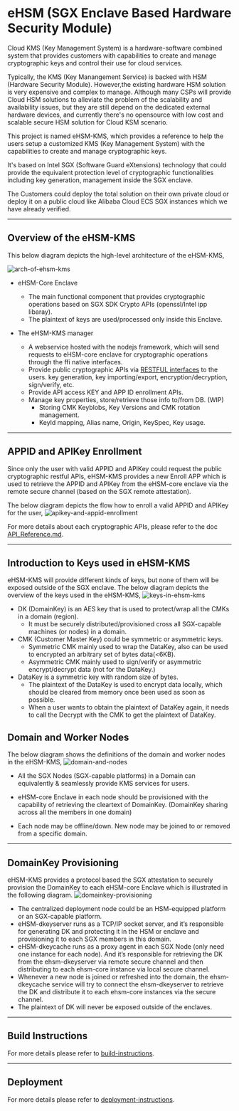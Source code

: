 # eHSM (SGX Enclave Based Hardware Security Module)

Cloud KMS (Key Management System) is a hardware-software combined system that provides customers
with capabilities to create and manage cryptographic keys and control their use for cloud services.

Typically, the KMS (Key Manangement Service) is backed with HSM (Hardware Security Module). However,the existing hardware HSM solution
is very expensive and complex to manage. Although many CSPs will provide Cloud HSM solutions to alleviate the
problem of the scalability and availability issues, but they are still depend on the dedicated external
hardware devices, and currently there's no opensource with low cost and scalable secure HSM solution for
Cloud KSM scenario.

This project is named eHSM-KMS, which provides a reference to help the users setup a customized KMS (Key Management System) with the capabilities to create and manage cryptographic keys.

It's based on Intel SGX (Software Guard eXtensions) technology that could provide the equivalent protection level of cryptographic functionalities including key generation, management inside the SGX enclave.


The Customers could deploy the total solution on their own private cloud or deploy it on a public cloud like Alibaba Cloud ECS SGX instances which we have already verified.

---

## Overview of the eHSM-KMS
This below diagram depicts the high-level architecture of the eHSM-KMS,

![arch-of-ehsm-kms](./docs/diagrams/arch-of-ehsm-kms.PNG)

- eHSM-Core Enclave
    - The main functional component that provides cryptographic operations based on SGX SDK Crypto APIs (openssl/Intel ipp libaray).
    - The plaintext of keys are used/processed only inside this Enclave.

- The eHSM-KMS manager
    - A webservice hosted with the nodejs framework, which will send requests to eHSM-core enclave for cryptographic operations through the ffi native interfaces.
    - Provide public cryptographic APIs via [RESTFUL interfaces](./docs/API_Reference.md) to the users. key generation, key importing/export, encryption/decryption, sign/verify, etc.
    - Provide API access KEY and APP ID enrollment APIs.
    - Manage key properties, store/retrieve those info to/from DB. (WIP)
        - Storing CMK Keyblobs, Key Versions and CMK rotation management.
        - KeyId mapping, Alias name, Origin, KeySpec, Key usage.
---

## APPID and APIKey Enrollment
Since only the user with valid APPID and APIKey could request the public cryptographic restful APIs, eHSM-KMS provides a new Enroll APP which is used to retrieve the APPID and APIKey from the eHSM-core enclave via the remote secure channel (based on the SGX remote attestation).

The below diagram depicts the flow how to enroll a valid APPID and APIKey for the user,
![apikey-and-appid-enrollment](./docs/diagrams/apikey-and-appid-enrollment.PNG)

For more details about each cryptographic APIs, please refer to the doc [API_Reference.md](./docs/API_Reference.md).

---

## Introduction to Keys used in eHSM-KMS

eHSM-KMS will provide different kinds of keys, but none of them will be exposed outside of the SGX enclave.
The below diagram depicts the overview of the keys used in the eHSM-KMS,
![keys-in-ehsm-kms](./docs/diagrams/keys-in-ehsm-kms.PNG)

 - DK (DomainKey) is an AES key that is used to protect/wrap all the CMKs in a domain (region).
    - It must be securely distributed/provisioned cross all SGX-capable machines (or nodes) in a domain.
 - CMK (Customer Master Key) could be symmetric or asymmetric keys.
    - Symmetric CMK mainly used to wrap the DataKey, also can be used to encrypted an arbitrary set of bytes data(<6KB).
    - Asymmetric CMK mainly used to sign/verify or asymmetric encrypt/decrypt data (not for the DataKey.)
 - DataKey is a symmetric key with random size of bytes.
    - The plaintext of the DataKey is used to encrypt data locally, which should be cleared from memory once been used as soon as possible.
    - When a user wants to obtain the plaintext of DataKey again, it needs to call the Decrypt with the CMK to get the plaintext of DataKey.


## Domain and Worker Nodes
The below diagram shows the definitions of the domain and worker nodes in the eHSM-KMS,
    ![domain-and-nodes](./docs/diagrams/domain-and-nodes.PNG)

  - All the SGX Nodes (SGX-capable platforms) in a Domain can equivalently & seamlessly provide KMS services for users. 

  - eHSM-core Enclave in each node should be provisioned with the capability of retrieving the cleartext of DomainKey. (DomainKey sharing across all the members in one domain)
  - Each node may be offline/down. New node may be joined to or removed from a specific domain.

---

## DomainKey Provisioning
eHSM-KMS provides a protocol based the SGX attestation to securely provision the DomainKey to each eHSM-core Enclave which is illustrated in the following diagram.
![domainkey-provisioning](./docs/diagrams/domainkey-provisioning.PNG)

 - The centralized deployment node could be an HSM-equipped platform or an SGX-capable platform.
 - eHSM-dkeyserver runs as a TCP/IP socket server, and it’s responsible for generating DK and protecting it in the HSM or enclave and provisioning it to each SGX members in this domain.
 - eHSM-dkeycache runs as a proxy agent in each SGX Node (only need one instance for each node). And it’s responsible for retrieving the DK from the ehsm-dkeyserver via remote secure channel and then distributing to each ehsm-core instance via local secure channel.
 - Whenever a new node is joined or refreshed into the domain, the ehsm-dkeycache service will try to connect the ehsm-dkeyserver to retrieve the DK and distribute it to each ehsm-core instances via the secure channel.
 - The plaintext of DK will never be exposed outside of the enclaves.

---

## Build Instructions
For more details please refer to [build-instructions](./docs/build-instrctions.md).

---

## Deployment
For more details please refer to [deployment-instructions](./docs/deployment-instrctions.md).